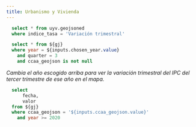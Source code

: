 ```yaml
---
title: Urbanismo y Vivienda
---
```


```sql gj
  select * from uyv.geojsoned
  where indice_tasa = 'Variación trimestral'
```

<Dropdown
	data={gj}
	name=chosen_year
	value=year
	title='Escoge un año'
	defaultValue={2023}
/>

```sql geo_by_year
  select * from ${gj}
  where year = ${inputs.chosen_year.value}
	and quarter = 3
	and ccaa_geojson is not null
```
*Cambia el año escogido arriba para ver la variación trimestral del IPC del tercer trimestre de ese año en el mapa.*
<AreaMap 
    data={geo_by_year} 
    areaCol=ccaa_geojson
    geoJsonUrl='/mapas/spain.geojson'
    geoId=acom_name
    value=valor
    title='Variación trimestral del IPC el tercer trimestre de {inputs.chosen_year.label}'
/>

<Dropdown
	data={gj}
	name=ccaa_geojson
	value=ccaa_geojson
	title="Escoge comunidad autónoma"
	defaultValue='Comunidad Valenciana'
/>

```sql index_by_ccaa
  select 
      fecha,
      valor
  from ${gj}
  where ccaa_geojson = '${inputs.ccaa_geojson.value}'
	and year >= 2020
```

<BarChart
    data={index_by_ccaa}
    title="Variaciones Trimestrales del IPC en {inputs.ccaa_geojson.label}, desde 2020"
    x=fecha
    y=valor
/>